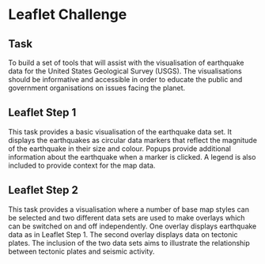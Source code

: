 # Leaflet Challenge

## Task
To build a set of tools that will assist with the visualisation of earthquake data for the United States Geological Survey (USGS).  The visualisations should be informative and accessible in order to educate the public and government organisations on issues facing the planet.

## Leaflet Step 1
This task provides a basic visualisation of the earthquake data set. It displays the earthquakes as circular data markers that reflect the magnitude of the earthquake in their size and colour. Popups provide additional information about the earthquake when a marker is clicked. A legend is also included to provide context for the map data.

## Leaflet Step 2
This task provides a visualisation where a number of base map styles can be selected and two different data sets are used to make overlays which can be switched on and off independently. One overlay displays earthquake data as in Leaflet Step 1. The second overlay displays data on tectonic plates. The inclusion of the two data sets aims to illustrate the relationship between tectonic plates and seismic activity.


